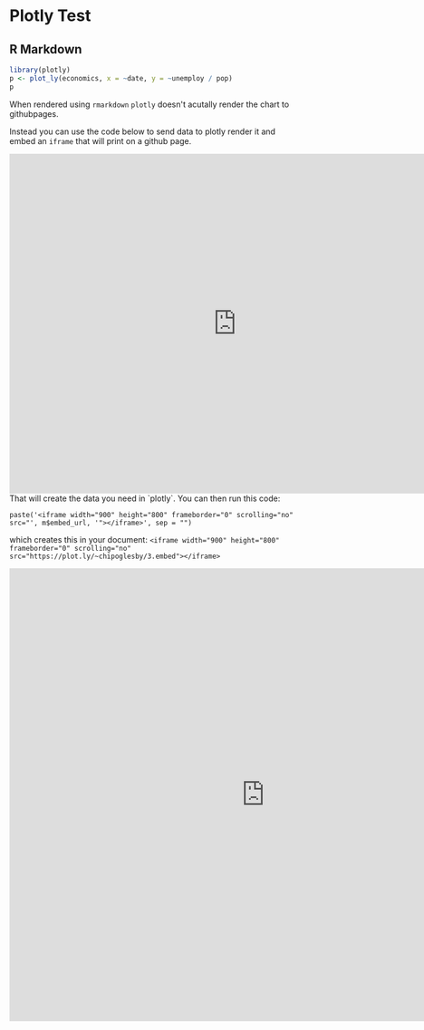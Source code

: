 Plotly Test
================

R Markdown
----------

``` r
library(plotly)
p <- plot_ly(economics, x = ~date, y = ~unemploy / pop)
p
```

When rendered using `rmarkdown` `plotly` doesn't acutally render the chart to githubpages.

Instead you can use the code below to send data to plotly render it and embed an `iframe` that will print on a github page.

<iframe src="https://plot.ly/~chipoglesby/4.embed" width="800" height="600" id="igraph" scrolling="no" seamless="seamless" frameBorder="0">
</iframe>
That will create the data you need in `plotly`. You can then run this code:

`paste('<iframe width="900" height="800" frameborder="0" scrolling="no" src="', m$embed_url, '"></iframe>', sep = "")`

which creates this in your document: `<iframe width="900" height="800" frameborder="0" scrolling="no" src="https://plot.ly/~chipoglesby/3.embed"></iframe>`

<iframe width="900" height="800" frameborder="0" scrolling="no" src="https://plot.ly/~chipoglesby/4.embed">
</iframe>
